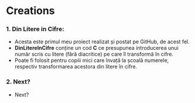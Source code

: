 # Creations
### 1. Din Litere in Cifre:
    
- Acesta este primul meu proiect realizat și postat pe GitHub, de acest fel.
- **DinLitereInCifre** conține un cod **C** ce presupunea introducerea unui număr scris cu litere (fără diacritice) pe care îl transformă în cifre.
- Poate fi folosit pentru copiii mici care învață la școală numerele, respectiv transformarea acestora din litere în cifre.

### 2. Next?

- Next?
